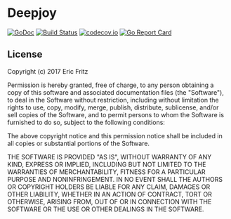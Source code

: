 # Deepjoy

[![GoDoc](https://godoc.org/github.com/efritz/deepjoy?status.svg)](https://godoc.org/github.com/efritz/deepjoy)
[![Build Status](https://secure.travis-ci.org/efritz/deepjoy.png)](http://travis-ci.org/efritz/deepjoy)
[![codecov.io](http://codecov.io/github/efritz/deepjoy/coverage.svg?branch=master)](http://codecov.io/github/efritz/deepjoy?branch=master)
[![Go Report Card](https://goreportcard.com/badge/github.com/efritz/deepjoy)](https://goreportcard.com/report/github.com/efritz/deepjoy)

## License

Copyright (c) 2017 Eric Fritz

Permission is hereby granted, free of charge, to any person obtaining a copy
of this software and associated documentation files (the "Software"), to deal
in the Software without restriction, including without limitation the rights
to use, copy, modify, merge, publish, distribute, sublicense, and/or sell
copies of the Software, and to permit persons to whom the Software is
furnished to do so, subject to the following conditions:

The above copyright notice and this permission notice shall be included in
all copies or substantial portions of the Software.

THE SOFTWARE IS PROVIDED "AS IS", WITHOUT WARRANTY OF ANY KIND, EXPRESS OR
IMPLIED, INCLUDING BUT NOT LIMITED TO THE WARRANTIES OF MERCHANTABILITY,
FITNESS FOR A PARTICULAR PURPOSE AND NONINFRINGEMENT. IN NO EVENT SHALL THE
AUTHORS OR COPYRIGHT HOLDERS BE LIABLE FOR ANY CLAIM, DAMAGES OR OTHER
LIABILITY, WHETHER IN AN ACTION OF CONTRACT, TORT OR OTHERWISE, ARISING FROM,
OUT OF OR IN CONNECTION WITH THE SOFTWARE OR THE USE OR OTHER DEALINGS IN
THE SOFTWARE.
